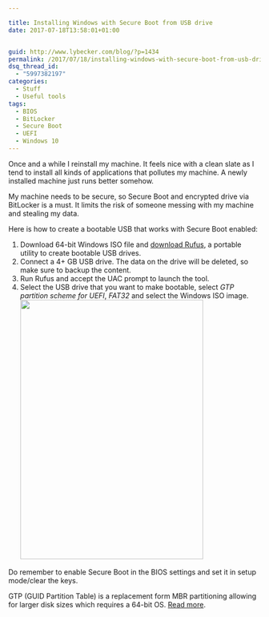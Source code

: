 ```yaml
---

title: Installing Windows with Secure Boot from USB drive
date: 2017-07-18T13:58:01+01:00


guid: http://www.lybecker.com/blog/?p=1434
permalink: /2017/07/18/installing-windows-with-secure-boot-from-usb-drive/
dsq_thread_id:
  - "5997382197"
categories:
  - Stuff
  - Useful tools
tags:
  - BIOS
  - BitLocker
  - Secure Boot
  - UEFI
  - Windows 10
---
```

Once and a while I reinstall my machine. It feels nice with a clean slate as I tend to install all kinds of applications that pollutes my machine. A newly installed machine just runs better somehow.

My machine needs to be secure, so Secure Boot and encrypted drive via BitLocker is a must. It limits the risk of someone messing with my machine and stealing my data.

Here is how to create a bootable USB that works with Secure Boot enabled:

  1. Download 64-bit Windows ISO file and [download Rufus](http://rufus.akeo.ie/), a portable utility to create bootable USB drives.
  2. Connect a 4+ GB USB drive. The data on the drive will be deleted, so make sure to backup the content.
  3. Run Rufus and accept the UAC prompt to launch the tool.
  4. Select the USB drive that you want to make bootable, select _GTP partition scheme for UEFI_, _FAT32_ and select the Windows ISO image.<img loading="lazy" class="alignnone size-full wp-image-1435" src="http://www.lybecker.com/blog/wp-content/uploads/2017/07/Rufus.png" alt="" width="365" height="518" srcset="http://www.lybecker.com/blog/wp-content/uploads/2017/07/Rufus.png 365w, http://www.lybecker.com/blog/wp-content/uploads/2017/07/Rufus-211x300.png 211w" sizes="(max-width: 365px) 100vw, 365px" />

Do remember to enable Secure Boot in the BIOS settings and set it in setup mode/clear the keys.

GTP (GUID Partition Table) is a replacement form MBR partitioning allowing for larger disk sizes which requires a 64-bit OS. [Read more](https://msdn.microsoft.com/en-us/library/windows/hardware/dn640535%28v=vs.85%29.aspx).
